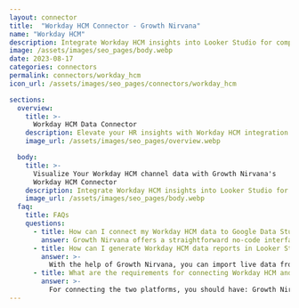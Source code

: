 ```yaml
---
layout: connector
title:  "Workday HCM Connector - Growth Nirvana"
name: "Workday HCM"
description: Integrate Workday HCM insights into Looker Studio for comprehensive HR analytics that guide your workforce strategies.
image: /assets/images/seo_pages/body.webp
date: 2023-08-17
categories: connectors
permalink: connectors/workday_hcm
icon_url: /assets/images/seo_pages/connectors/workday_hcm

sections:
  overview:
    title: >-
      Workday HCM Data Connector
    description: Elevate your HR insights with Workday HCM integration. Seamlessly merge HR data from Workday HCM with Looker Studio's analytical capabilities, unlocking insights that drive workforce strategies, talent analysis, and operational excellence.
    image_url: /assets/images/seo_pages/overview.webp

  body:
    title: >-
      Visualize Your Workday HCM channel data with Growth Nirvana's
      Workday HCM Connector
    description: Integrate Workday HCM insights into Looker Studio for comprehensive HR analytics that guide your workforce strategies.
    image_url: /assets/images/seo_pages/body.webp
  faq:
    title: FAQs
    questions:
      - title: How can I connect my Workday HCM data to Google Data Studio/Looker Studio?
        answer: Growth Nirvana offers a straightforward no-code interface to connect to Workday HCM data sources.
      - title: How can I generate Workday HCM data reports in Looker Studio?
        answer: >-
          With the help of Growth Nirvana, you can import live data from Workday HCM into Looker Studio. These data can be viewed in charts, tables, and dashboards to generate branded reports that can be shared instantly.
      - title: What are the requirements for connecting Workday HCM and Looker Studio?
        answer: >-
          For connecting the two platforms, you should have: Growth Nirvana Account and Workday HCM Ads Account
---
```

